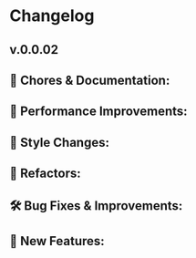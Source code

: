 # Changelog
## v.0.0.02

## 🧹 Chores & Documentation:

## 🚀 Performance Improvements:

## 🎨 Style Changes:

## 🔧 Refactors:

## 🛠️ Bug Fixes & Improvements:

## 🎉 New Features:

